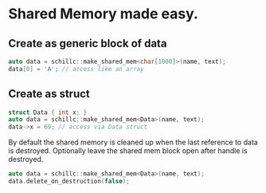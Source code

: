 
# Shared Memory made easy.

## Create as generic block of data
```C++
auto data = schillc::make_shared_mem<char[1000]>(name, text);
data[0] = 'A'; // access like an array
```

## Create as struct
```C++
struct Data { int x; } 
auto data = schillc::make_shared_mem<Data>(name, text);
data->x = 69; // access via Data struct
```

By default the shared memory is cleaned up when the last
reference to data is destroyed. Optionally leave the shared mem block open after handle
is destroyed.
```C++
auto data = schillc::make_shared_mem<Data>(name, text);
data.delete_on_destruction(false);
```
